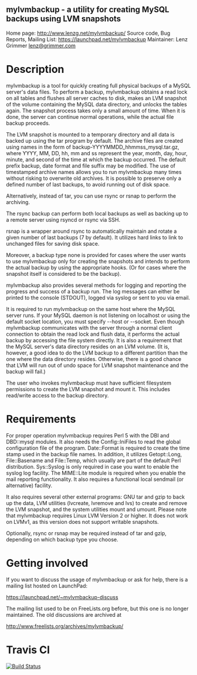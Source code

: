 
mylvmbackup - a utility for creating MySQL backups using LVM snapshots
----------------------------------------------------------------------

Home page: http://www.lenzg.net/mylvmbackup/
Source code, Bug Reports, Mailing List: https://launchpad.net/mylvmbackup
Maintainer: Lenz Grimmer <lenz@grimmer.com>


Description
===========

mylvmbackup is a tool for quickly creating full physical backups of a MySQL
server's data files. To perform a backup, mylvmbackup obtains a read lock on
all tables and flushes all server caches to disk, makes an LVM snapshot of the
volume containing the MySQL data directory, and unlocks the tables again. The
snapshot process takes only a small amount of time. When it is done, the server
can continue normal operations, while the actual file backup proceeds.

The LVM snapshot is mounted to a temporary directory and all data is backed up
using the tar program by default. The archive files are created using names in
the form of backup-YYYYMMDD_hhmmss_mysql.tar.gz, where YYYY, MM, DD, hh, mm and
ss represent the year, month, day, hour, minute, and second of the time at
which the backup occurred. The default prefix backup, date format and file
suffix may be modified. The use of timestamped archive names allows you to run
mylvmbackup many times without risking to overwrite old archives. It is
possible to preserve only a defined number of last backups, to avoid running
out of disk space.

Alternatively, instead of tar, you can use rsync or rsnap to perform the
archiving.

The rsync backup can perform both local backups as well as backing up to a
remote server using rsyncd or rsync via SSH.

rsnap is a wrapper around rsync to automatically maintain and rotate a given
number of last backups (7 by default). It utilizes hard links to link to
unchanged files for saving disk space.

Moreover, a backup type none is provided for cases where the user wants to use
mylvmbackup only for creating the snapshots and intends to perform the actual
backup by using the appropriate hooks. (Or for cases where the snapshot itself
is considered to be the backup).

mylvmbackup also provides several methods for logging and reporting the
progress and success of a backup run. The log messages can either be printed to
the console (STDOUT), logged via syslog or sent to you via email.

It is required to run mylvmbackup on the same host where the MySQL server runs.
If your MySQL daemon is not listening on localhost or using the default socket
location, you must specify --host or --socket. Even though mylvmbackup
communicates with the server through a normal client connection to obtain the
read lock and flush data, it performs the actual backup by accessing the file
system directly. It is also a requirement that the MySQL server's data
directory resides on an LVM volume. (It is, however, a good idea to do the LVM
backup to a different partition than the one where the data directory resides.
Otherwise, there is a good chance that LVM will run out of undo space for LVM
snapshot maintenance and the backup will fail.)

The user who invokes mylvmbackup must have sufficient filesystem permissions to
create the LVM snapshot and mount it. This includes read/write access to the
backup directory.


Requirements
============

For proper operation mylvmbackup requires Perl 5 with the DBI and DBD::mysql
modules. It also needs the Config::IniFiles to read the global configuration
file of the program. Date::Format is required to create the time stamp used in
the backup file names. In addition, it utilizes Getopt::Long, File::Basename
and File::Temp, which usually are part of the default Perl distribution.
Sys::Syslog is only required in case you want to enable the syslog log
facility. The MIME::Lite module is required when you enable the mail reporting
functionality. It also requires a functional local sendmail (or alternative)
facility.

It also requires several other external programs: GNU tar and gzip to back up
the data, LVM utilities (lvcreate, lvremove and lvs) to create and remove the
LVM snapshot, and the system utilities mount and umount. Please note that
mylvmbackup requires Linux LVM Version 2 or higher. It does not work on LVMv1,
as this version does not support writable snapshots.

Optionally, rsync or rsnap may be required instead of tar and gzip, depending
on which backup type you choose.


Getting involved
================

If you want to discuss the usage of mylvmbackup or ask for help, there is a
mailing list hosted on LaunchPad:

  https://launchpad.net/~mylvmbackup-discuss

The mailing list used to be on FreeLists.org before, but this one is no longer
maintained. The old discussions are archived at

  http://www.freelists.org/archives/mylvmbackup/


Travis CI
=============
[![Build Status](https://travis-ci.org/korjavin/mylvmbackup.png?branch=master)](https://travis-ci.org/korjavin/mylvmbackup)


